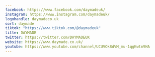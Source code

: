 ```yaml
---
facebook: https://www.facebook.com/daymadeuk/
instagram: https://www.instagram.com/daymadeuk/
logohandle: daymadeco.uk
sort: daymade
tiktok: "https://www.tiktok.com/@daymadeuk"
title: DAYMADE
twitter: https://twitter.com/DAYMADEUK
website: https://www.daymade.co.uk/
youtube: https://www.youtube.com/channel/UCUVOk8dVM_mu-1qgKwtn9HA
---
```

